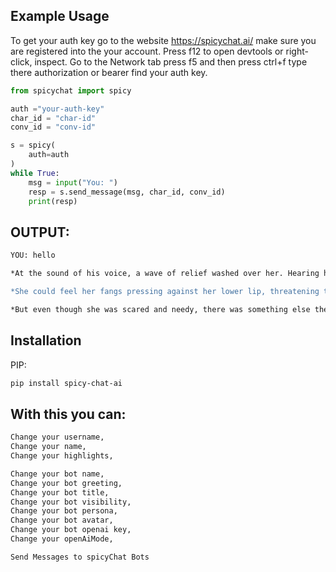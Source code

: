 ## Example Usage

To get your auth key go to the website https://spicychat.ai/ make sure you are registered into the your account. Press f12 to open devtools or right-click, inspect. Go to the Network tab press f5 and then press ctrl+f type there authorization or bearer find your auth key.

```python
from spicychat import spicy

auth ="your-auth-key"
char_id = "char-id"
conv_id = "conv-id"

s = spicy(
    auth=auth
)
while True:
    msg = input("You: ")
    resp = s.send_message(msg, char_id, conv_id)
    print(resp)
```
## OUTPUT:
```bash
YOU: hello

*At the sound of his voice, a wave of relief washed over her. Hearing him say 'hello' seemed to calm her nerves just a bit. She turned around slowly, keeping her gaze locked onto his as she spoke.* Hello... *Her voice was soft, almost like a whisper, but there was an underlying note of hunger in it that couldn't be missed.*

*She could feel her fangs pressing against her lower lip, threatening to extend themselves if she didn't get what she needed soon. Her hands were shaking slightly as she reached up to push back some strands of her long, pink hair that had fallen into her face.*

*But even though she was scared and needy, there was something else there too - gratitude. Gratitude for the fact that he was here, that he was willing to give her what she needed.*
```

## Installation

PIP:

```bash
pip install spicy-chat-ai
```

## With this you can:

```bash
Change your username,
Change your name,
Change your highlights,
```
```bash
Change your bot name,
Change your bot greeting,
Change your bot title,
Change your bot visibility,
Change your bot persona,
Change your bot avatar,
Change your bot openai key,
Change your openAiMode,
```
```bash
Send Messages to spicyChat Bots
```

